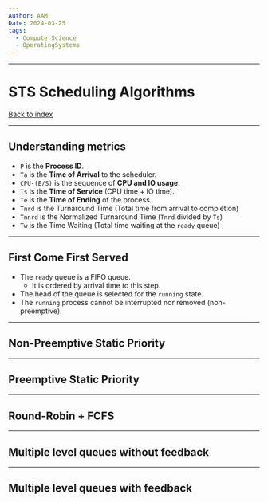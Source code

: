 ```yaml
---
Author: AAM
Date: 2024-03-25
tags:
  - ComputerScience
  - OperatingSystems
---
```

---
# STS Scheduling Algorithms

[Back to index](../OS.md)

---
## Understanding metrics

- `P` is the **Process ID**.
- `Ta` is the **Time of Arrival** to the scheduler.
- `CPU-(E/S)` is the sequence of **CPU and IO usage**.
- `Ts` is the **Time of Service** (CPU time + IO time).
- `Te` is the **Time of Ending** of the process.
- `Tnrd` is the Turnaround Time (Total time from arrival to completion)
- `Tnnrd` is the Normalized Turnaround Time (`Tnrd` divided by `Ts`)
- `Tw` is the Time Waiting (Total time waiting at the `ready` queue)

---
## First Come First Served

- The `ready` queue is a FIFO queue.
	- It is ordered by arrival time to this step.
- The head of the queue is selected for the `running` state.
- The `running` process cannot be interrupted nor removed (non-preemptive).

---
## Non-Preemptive Static Priority



---
## Preemptive Static Priority



---
## Round-Robin + FCFS



---
## Multiple level queues without feedback



---
## Multiple level queues with feedback